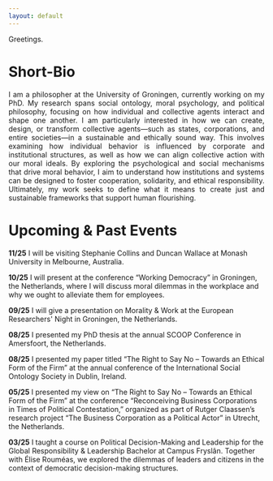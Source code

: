 ```yaml
---
layout: default
---
```

Greetings.

# Short-Bio

<p style="text-align: justify">I am a philosopher at the University of Groningen, currently working on my PhD. My research spans social ontology, moral psychology, and political philosophy, focusing on how individual and collective agents interact and shape one another. I am particularly interested in how we can create, design, or transform collective agents—such as states, corporations, and entire societies—in a sustainable and ethically sound way. This involves examining how individual behavior is influenced by corporate and institutional structures, as well as how we can align collective action with our moral ideals. By exploring the psychological and social mechanisms that drive moral behavior, I aim to understand how institutions and systems can be designed to foster cooperation, solidarity, and ethical responsibility. Ultimately, my work seeks to define what it means to create just and sustainable frameworks that support human flourishing.</p>

# Upcoming & Past Events 

**11/25** I will be visiting Stephanie Collins and Duncan Wallace at Monash University in Melbourne, Australia.

**10/25** I will present at the conference “Working Democracy” in Groningen, the Netherlands, where I will discuss moral dilemmas in the workplace and why we ought to alleviate them for employees.

**09/25** I will give a presentation on Morality & Work at the European Researchers' Night in Groningen, the Netherlands.

**08/25** I presented my PhD thesis at the annual SCOOP Conference in Amersfoort, the Netherlands.

**08/25** I presented my paper titled “The Right to Say No – Towards an Ethical Form of the Firm” at the annual conference of the International Social Ontology Society in Dublin, Ireland.

**05/25** I presented my view on “The Right to Say No – Towards an Ethical Form of the Firm” at the conference “Reconceiving Business Corporations in Times of Political Contestation,” organized as part of Rutger Claassen’s research project “The Business Corporation as a Political Actor” in Utrecht, the Netherlands.

**03/25** I taught a course on Political Decision-Making and Leadership for the Global Responsibility & Leadership Bachelor at Campus Fryslân. Together with Élise Rouméas, we explored the dilemmas of leaders and citizens in the context of democratic decision-making structures. 
